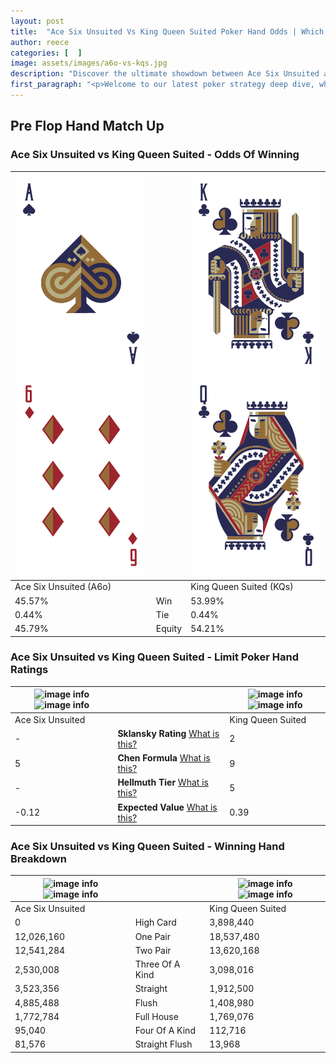 ```yaml
---
layout: post
title:  "Ace Six Unsuited Vs King Queen Suited Poker Hand Odds | Which Is The Better Hand In Poker? A Complete Guide"
author: reece
categories: [  ]
image: assets/images/a6o-vs-kqs.jpg
description: "Discover the ultimate showdown between Ace Six Unsuited and King Queen Suited in poker! Uncover the odds, strategies, and scenarios where one hand triumphs over the other. Get ready to up your poker game with this thrilling analysis."
first_paragraph: "<p>Welcome to our latest poker strategy deep dive, where we're pitting two distinct hands against each other in a high-stakes showdown: Ace Six Unsuited vs King Queen Suited.</p><p>In the dynamic world of poker, every decision counts, and knowing which hand holds the upper hand is key to your success at the table.</p><p>In this article, we'll dissect these two hands, explore the scenarios where one dominates the other, and equip you with the knowledge to make strategic choices that can tip the odds in your favor.</p><p>Get ready to unravel the intriguing dynamics of these poker hands and elevate your game to new heights.</p>"
---
```




[comment]: # (sp0)

## Pre Flop Hand Match Up

<div class="table hand-ratings" markdown="1"> 



### Ace Six Unsuited vs King Queen Suited - Odds Of Winning


    
| ![image info](assets/images/hand1/a.png) ![image info](assets/images/hand1/6o.png) |  | ![image info](assets/images/hand2/k.png) ![image info](assets/images/hand2/q.png) |
| -------- | -------- | -------- |
| Ace Six Unsuited (A6o) |  | King Queen Suited (KQs) |
| 45.57% | Win | 53.99% |
| 0.44% | Tie | 0.44% |
| 45.79% | Equity | 54.21% |




[comment]: # (sp1)



### Ace Six Unsuited vs King Queen Suited - Limit Poker Hand Ratings


    
| ![image info](https://www.riverpairs.com/assets/images/hand1/a.png) ![image info](https://www.riverpairs.com/assets/images/hand1/6o.png) |  | ![image info](https://www.riverpairs.com/assets/images/hand2/k.png) ![image info](https://www.riverpairs.com/assets/images/hand2/q.png) |
| -------- | -------- | -------- |
| Ace Six Unsuited |  | King Queen Suited |
| - | **Sklansky Rating** [What is this?](/sklansky-rating-explained) | 2 |
| 5 | **Chen Formula** [What is this?](/chen-formula-explained) | 9 |
| - | **Hellmuth Tier** [What is this?](/Hellmuth-tier-explained) | 5 |
| -0.12 | **Expected Value** [What is this?](/expected-value-explained) | 0.39 |




[comment]: # (sp2)



### Ace Six Unsuited vs King Queen Suited - Winning Hand Breakdown


    
| ![image info](https://www.riverpairs.com/assets/images/hand1/a.png) ![image info](https://www.riverpairs.com/assets/images/hand1/6o.png) |  | ![image info](https://www.riverpairs.com/assets/images/hand2/k.png) ![image info](https://www.riverpairs.com/assets/images/hand2/q.png) |
| -------- | -------- | -------- |
| Ace Six Unsuited |  | King Queen Suited |
| 0 | High Card | 3,898,440 |
| 12,026,160 | One Pair | 18,537,480 |
| 12,541,284 | Two Pair | 13,620,168 |
| 2,530,008 | Three Of A Kind | 3,098,016 |
| 3,523,356 | Straight | 1,912,500 |
| 4,885,488 | Flush | 1,408,980 |
| 1,772,784 | Full House | 1,769,076 |
| 95,040 | Four Of A Kind | 112,716 |
| 81,576 | Straight Flush | 13,968 |




[comment]: # (sp3)



</div>

[comment]: # (sp4)



[comment]: # (sp5)

